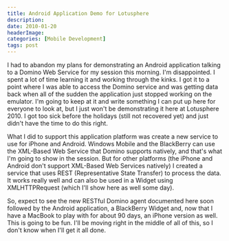 ```yaml
---
title: Android Application Demo for Lotusphere
description: 
date: 2010-01-20
headerImage: 
categories: [Mobile Development]
tags: post
---
```


I had to abandon my plans for demonstrating an Android application talking to a Domino Web Service for my session this morning. I'm disappointed. I spent a lot of time learning it and working through the kinks. I got it to a point where I was able to access the Domino service and was getting data back when all of the sudden the application just stopped working on the emulator. I'm going to keep at it and write something I can put up here for everyone to look at, but I just won't be demonstrating it here at Lotusphere 2010. I got too sick before the holidays (still not recovered yet) and just didn't have the time to do this right.

What I did to support this application platform was create a new service to use for iPhone and Android. Windows Mobile and the BlackBerry can use the XML-Based Web Service that Domino supports natively, and that's what I'm going to show in the session. But for other platforms (the iPhone and Android don't support XML-Based Web Services natively) I created a service that uses REST (Representative State Transfer) to process the data. It works really well and can also be used in a Widget using XMLHTTPRequest (which I'll show here as well some day).

So, expect to see the new RESTful Domino agent documented here soon followed by the Android application, a BlackBerry Widget and, now that I have a MacBook to play with for about 90 days, an iPhone version as well. This is going to be fun. I'll be moving right in the middle of all of this, so I don't know when I'll get it all done.